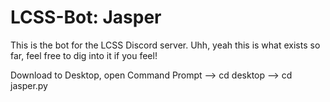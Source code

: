 # LCSS-Bot: Jasper
This is the bot for the LCSS Discord server. 
Uhh, yeah this is what exists so far, feel free to dig into it if you feel!

Download to Desktop, open Command Prompt --> cd desktop --> cd jasper.py
